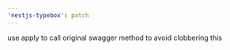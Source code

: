 ```yaml
---
'nestjs-typebox': patch
---
```


use apply to call original swagger method to avoid clobbering this
